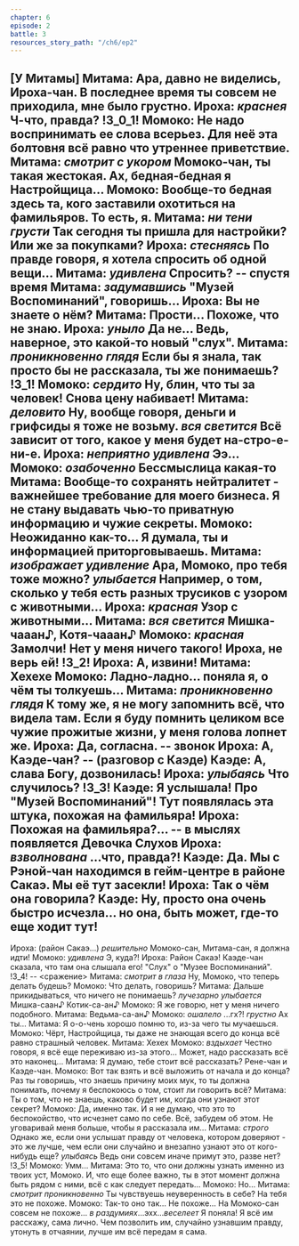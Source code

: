 ```yaml
---
chapter: 6
episode: 2
battle: 3
resources_story_path: "/ch6/ep2"
---
```

[У Митамы]
Митама: Ара, давно не виделись, Ироха-чан. В последнее время ты совсем не приходила, мне было грустно.
Ироха: *краснея* Ч-что, правда?
!3_0_1!
Момоко: Не надо воспринимать ее слова всерьез. Для неё эта болтовня всё равно что утреннее приветствие.
Митама: *смотрит с укором* Момоко-чан, ты такая жестокая. Ах, бедная-бедная я Настройщица...
Момоко: Вообще-то бедная здесь та, кого заставили охотиться на фамильяров. То есть, я.
Митама: *ни тени грусти* Так сегодня ты пришла для настройки? Или же за покупками?
Ироха: *стесняясь* По правде говоря, я хотела спросить об одной вещи...
Митама: *удивлена* Спросить?
-- спустя время
Митама: *задумавшись* "Музей Воспоминаний", говоришь...
Ироха: Вы не знаете о нём?
Митама: Прости... Похоже, что не знаю.
Ироха: *уныло* Да не... Ведь, наверное, это какой-то новый "слух".
Митама: *проникновенно глядя* Если бы я знала, так просто бы не рассказала, ты же понимаешь?
!3_1!
Момоко: *сердито* Ну, блин, что ты за человек! Снова цену набивает!
Митама: *деловито* Ну, вообще говоря, деньги и грифсиды я тоже не возьму. *вся светится* Всё зависит от того, какое у меня будет на-стро-е-ни-е.
Ироха: *неприятно удивлена* Ээ...
Момоко: *озабоченно* Бессмыслица какая-то
Митама: Вообще-то сохранять нейтралитет - важнейшее требование для моего бизнеса. Я не стану выдавать чью-то приватную информацию и чужие секреты.
Момоко: Неожиданно как-то... Я думала, ты и информацией приторговываешь.
Митама: *изображает удивление* Ара, Момоко, про тебя тоже можно? *улыбается* Например, о том, сколько у тебя есть разных трусиков с узором с животными...
Ироха: *красная* Узор с животными...
Митама: *вся светится* Мишка-чааан♪, Котя-чааан♪
Момоко: *красная* Замолчи! Нет у меня ничего такого! Ироха, не верь ей!
!3_2!
Ироха: А, извини!
Митама: Хехехе
Момоко: Ладно-ладно... поняла я, о чём ты толкуешь...
Митама: *проникновенно глядя* К тому же, я не могу запомнить всё, что видела там. Если я буду помнить целиком все чужие прожитые жизни, у меня голова лопнет же.
Ироха: Да, согласна.
-- звонок
Ироха: А, Каэде-чан?
-- (разговор с Каэде)
Каэде: А, слава Богу, дозвонилась!
Ироха: *улыбаясь* Что случилось?
!3_3!
Каэде: Я услышала! Про "Музей Воспоминаний"! Тут появлялась эта штука, похожая на фамильяра!
Ироха: Похожая на фамильяра?...
-- в мыслях появляется Девочка Слухов
Ироха: *взволнована* ...что, правда?!
Каэде: Да. Мы с Рэной-чан находимся в гейм-центре в районе Сакаэ. Мы её тут засекли!
Ироха: Так о чём она говорила?
Каэде: Ну, просто она очень быстро исчезла... но она, быть может, где-то еще ходит тут!
--
Ироха: (район Сакаэ...) *решительно* Момоко-сан, Митама-сан, я должна идти!
Момоко: *удивлена* Э, куда?!
Ироха: Район Сакаэ! Каэде-чан сказала, что там она слышала его! "Слух" о "Музее Воспоминаний".
!3_4!
-- <сражение>
Митама: *смотрит в глаза* Ну, Момоко, что теперь делать будешь?
Момоко: Что делать, говоришь?
Митама: Дальше прикидываться, что ничего не понимаешь? *лучезарно улыбается* Мишка-саан♪ Котик-са-ан♪
Момоко: Я же говорю, нет у меня ничего подобного.
Митама: Ведьма-са-ан♪
Момоко: *ошалело* ...гх?! *грустно* Ах ты...
Митама: Я о-о-чень хорошо помню то, из-за чего ты мучаешься.
Момоко: Чёрт, Настройщица, ты даже не знающая всего до конца всё равно страшный человек.
Митама: Хехех
Момоко: *вздыхает* Честно говоря, я всё еще переживаю из-за этого... Может, надо рассказать всё это наконец...
Митама: Я думаю, тебе стоит всё рассказать? Рене-чан и Каэде-чан.
Момоко: Вот так взять и всё выложить от начала и до конца? Раз ты говоришь, что знаешь причину моих мук, то ты должна понимать, почему я беспокоюсь о том, стоит ли говорить всё?
Митама: Ты о том, что не знаешь, каково будет им, когда они узнают этот секрет?
Момоко: Да, именно так. И я не думаю, что это то беспокойство, что исчезнет само по себе. Всё, забудем об этом. Не уговаривай меня больше, чтобы я рассказала им...
Митама: *строго* Однако же, если они услышат правду от человека, котором доверяют - это же лучше, чем если они случайно и внезапно узнают это от кого-нибудь еще? *улыбаясь* Ведь они совсем иначе примут это, разве нет?
!3_5!
Момоко: Умм...
Митама: Это то, что они должны узнать именно из твоих уст, Момоко. И, что еще более важно, ты в этот момент должна быть рядом с ними, всё с как следует передать...
Момоко: Но...
Митама: *смотрит проникновенно* Ты чувствуешь неуверенность в себе? На тебя это не похоже.
Момоко: Так-то оно так... Не похоже... На Момоко-сан совсем не похоже... *в раздумиях*...эхх...*веселеет* Я поняла! Я всё им расскажу, сама лично. Чем позволить им, случайно узнавшим правду, утонуть в отчаянии, лучше им всё передам я сама.
